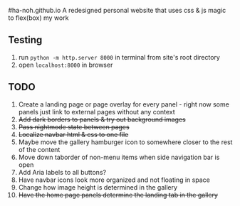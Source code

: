 #ha-noh.github.io
A redesigned personal website that uses css & js magic to flex(box) my work

## Testing 
1) run `python -m http.server 8000` in terminal from site's root directory
2) open `localhost:8000` in browser

## TODO
1) Create a landing page or page overlay for every panel -  right now some panels just link to external pages without any context
2) ~~Add dark borders to panels & try out background images~~
3) ~~Pass nightmode state between pages~~
4) ~~Localize navbar html & css to one file~~
5) Maybe move the gallery hamburger icon to somewhere closer to the rest of the content
6) Move down taborder of non-menu items when side navigation bar is open
7) Add Aria labels to all buttons?
8) Have navbar icons look more organized and not floating in space
9) Change how image height is determined in the gallery
10) ~~Have the home page panels determine the landing tab in the gallery~~